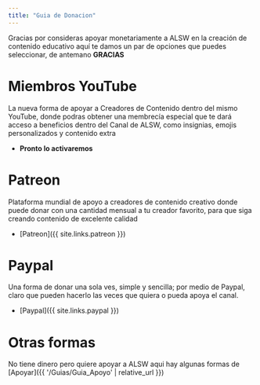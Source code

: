 ```yaml
---
title: "Guia de Donacion"
---
```


Gracias por consideras apoyar monetariamente a ALSW en la creación de contenido educativo aquí te damos un par de opciones que puedes seleccionar, de antemano **GRACIAS**

# Miembros YouTube

La nueva forma de apoyar a Creadores de Contenido dentro del mismo YouTube, donde podras obtener una membrecía especial que te dará acceso a beneficios dentro del Canal de ALSW, como insignias, emojis personalizados y contenido extra  

* **Pronto lo activaremos**

# Patreon

Plataforma mundial de apoyo a creadores de contenido creativo donde puede donar con una cantidad mensual a tu creador favorito, para que siga creando contenido de excelente calidad

* [Patreon]({{ site.links.patreon }})

# Paypal

Una forma de donar una sola ves, simple y sencilla; por medio de Paypal, claro que pueden hacerlo las veces que quiera o pueda apoya el canal.

* [Paypal]({{ site.links.paypal }})

# Otras formas

No tiene dinero pero quiere apoyar a ALSW aqui hay algunas formas de [Apoyar]({{ '/Guias/Guia_Apoyo' | relative_url }})
